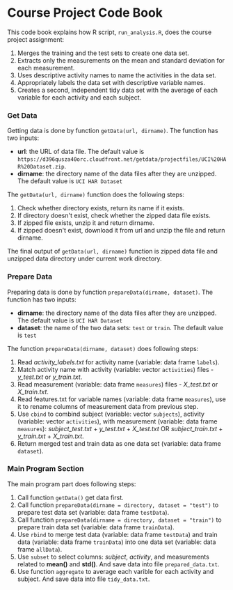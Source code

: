 Course Project Code Book
========================

This code book explains how R script, `run_analysis.R`, does the course project assignment:

  1. Merges the training and the test sets to create one data set.
  2. Extracts only the measurements on the mean and standard deviation for each measurement. 
  3. Uses descriptive activity names to name the activities in the data set.
  4. Appropriately labels the data set with descriptive variable names. 
  5. Creates a second, independent tidy data set with the average of each variable for each activity and each subject. 


### Get Data

Getting data is done by function `getData(url, dirname)`. The function has two inputs:

* **url**: the URL of data file. The default value is `https://d396qusza40orc.cloudfront.net/getdata/projectfiles/UCI%20HAR%20Dataset.zip`.
* **dirname**: the directory name of the data files after they are unzipped. The default value is `UCI HAR Dataset`

The `getData(url, dirname)` function does the following steps:

  1. Check whether directory exists, return its name if it exists.
  2. If directory doesn't exist, check whether the zipped data file exists.
  3. If zipped file exists, unzip it and return dirname.
  4. If zipped doesn't exist, download it from url and unzip the file and return dirname.
  
The final output of `getData(url, dirname)` function is zipped data file and unzipped data directory under current work directory.


### Prepare Data

Preparing data is done by function `prepareData(dirname, dataset)`. The function has two inputs:

* **dirname**: the directory name of the data files after they are unzipped. The default value is `UCI HAR Dataset`
* **dataset**: the name of the two data sets: `test` or `train`. The default value is `test`

The function `prepareData(dirname, dataset)` does following steps:

  1. Read *activity_labels.txt* for activity name (variable: data frame `labels`).
  2. Match activity name with activity (variable: vector `activities`) files - *y_test.txt* or *y_train.txt*.
  3. Read measurement (variable: data frame `measures`) files - *X_test.txt* or *X_train.txt*.
  4. Read features.txt for variable names (variable: data frame `measures`), use it to rename columns of measurement data from previous step.
  5. Use `cbind` to combind subject (variable: vector `subjects`), activity (variable: vector `activities`), with measurement (variable: data frame `measures`): *subject_test.txt* + *y_test.txt* + *X_test.txt* OR *subject_train.txt* + *y_train.txt* + *X_train.txt*.
  6. Return merged test and train data as one data set (variable: data frame `dataset`).
  

### Main Program Section

The main program part does following steps:

  1. Call function `getData()` get data first.
  2. Call function `prepareData(dirname = directory, dataset = "test")` to prepare test data set (variable: data frame `testData`).
  3. Call function `prepareData(dirname = directory, dataset = "train")` to prepare train data set (variable: data frame `trainData`).
  4. Use `rbind` to merge test data (variable: data frame `testData`) and train data (variable: data frame `trainData`) into one data set (variable: data frame `allData`).
  5. Use `subset` to select columns: *subject*, *activity*, and measurements related to **mean()** and **std()**. And save data into file `prepared_data.txt`.
  6. Use function `aggregate` to average each varible for each activity and subject. And save data into file `tidy_data.txt`. 
  
